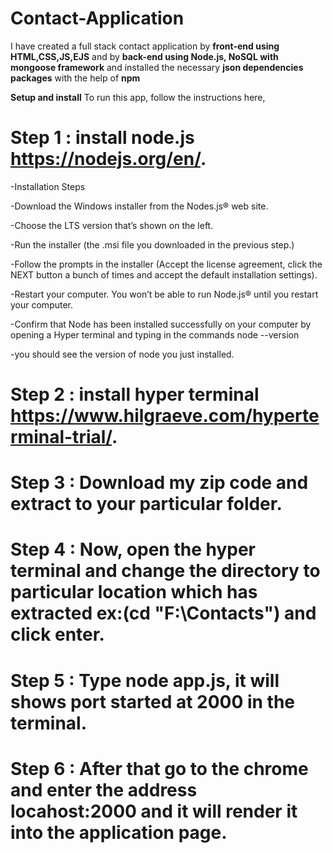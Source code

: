 # Contact-Application
I have created a full stack contact application by **front-end using HTML,CSS,JS,EJS** and by **back-end using Node.js, NoSQL with mongoose framework** and installed the necessary **json dependencies packages** with the help of **npm** 

**Setup and install**
To run this app, follow the instructions here,

# Step 1 : install node.js https://nodejs.org/en/.
-Installation Steps

-Download the Windows installer from the Nodes.js® web site. 

-Choose the LTS version that’s shown on the left. 

-Run the installer (the .msi file you downloaded in the previous step.)

-Follow the prompts in the installer (Accept the license agreement, click the NEXT button a bunch of times and accept the default installation settings).

-Restart your computer. You won’t be able to run Node.js® until you restart your computer.

-Confirm that Node has been installed successfully on your computer by opening a Hyper terminal and typing in the commands node --version

-you should see the version of node you just installed.
         
# Step 2 : install hyper terminal https://www.hilgraeve.com/hyperterminal-trial/.

# Step 3 : Download my zip code and extract to your particular folder.

# Step 4 : Now, open the hyper terminal and change the directory to particular location which has extracted **ex:(cd "F:\Contacts")** and click enter.

# Step 5 : Type **node app.js**, it will shows **port started at 2000** in the terminal.

# Step 6 : After that go to the chrome and enter the address **locahost:2000** and it will render it into the application page.
 
